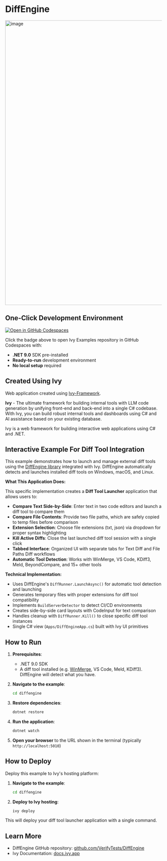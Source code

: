 # DiffEngine 

<img width="1909" height="912" alt="image" src="https://github.com/user-attachments/assets/3c2e5cf2-7db3-4447-aa75-3e7d04f9cd4a" />

## One-Click Development Environment

[![Open in GitHub Codespaces](https://github.com/codespaces/badge.svg)](https://github.com/codespaces/new?hide_repo_select=true&ref=main&repo=Ivy-Interactive%2FIvy-Examples&machine=standardLinux32gb&devcontainer_path=.devcontainer%2Fdiffengine%2Fdevcontainer.json&location=EuropeWest)

Click the badge above to open Ivy Examples repository in GitHub Codespaces with:
- **.NET 9.0** SDK pre-installed
- **Ready-to-run** development environment
- **No local setup** required

## Created Using Ivy

Web application created using [Ivy-Framework](https://github.com/Ivy-Interactive/Ivy).

**Ivy** - The ultimate framework for building internal tools with LLM code generation by unifying front-end and back-end into a single C# codebase. With Ivy, you can build robust internal tools and dashboards using C# and AI assistance based on your existing database.

Ivy is a web framework for building interactive web applications using C# and .NET.

## Interactive Example For Diff Tool Integration

This example demonstrates how to launch and manage external diff tools using the [DiffEngine library](https://github.com/VerifyTests/DiffEngine) integrated with Ivy. DiffEngine automatically detects and launches installed diff tools on Windows, macOS, and Linux.

**What This Application Does:**

This specific implementation creates a **Diff Tool Launcher** application that allows users to:

- **Compare Text Side-by-Side**: Enter text in two code editors and launch a diff tool to compare them
- **Compare File Contents**: Provide two file paths, which are safely copied to temp files before comparison
- **Extension Selection**: Choose file extensions (txt, json) via dropdown for proper syntax highlighting
- **Kill Active Diffs**: Close the last launched diff tool session with a single click
- **Tabbed Interface**: Organized UI with separate tabs for Text Diff and File Paths Diff workflows
- **Automatic Tool Detection**: Works with WinMerge, VS Code, KDiff3, Meld, BeyondCompare, and 15+ other tools

**Technical Implementation:**

- Uses DiffEngine's `DiffRunner.LaunchAsync()` for automatic tool detection and launching
- Generates temporary files with proper extensions for diff tool compatibility
- Implements `BuildServerDetector` to detect CI/CD environments
- Creates side-by-side card layouts with CodeInput for text comparison
- Handles cleanup with `DiffRunner.Kill()` to close specific diff tool instances
- Single C# view (`Apps/DiffEngineApp.cs`) built with Ivy UI primitives

## How to Run

1. **Prerequisites**: 
   - .NET 9.0 SDK
   - A diff tool installed (e.g. [WinMerge](https://winmerge.org/), VS Code, Meld, KDiff3). DiffEngine will detect what you have.

2. **Navigate to the example**:
   ```bash
   cd diffengine
   ```
3. **Restore dependencies**:
   ```bash
   dotnet restore
   ```
4. **Run the application**:
   ```bash
   dotnet watch
   ```
5. **Open your browser** to the URL shown in the terminal (typically `http://localhost:5010`)

## How to Deploy

Deploy this example to Ivy's hosting platform:

1. **Navigate to the example**:
   ```bash
   cd diffengine
   ```
2. **Deploy to Ivy hosting**:
   ```bash
   ivy deploy
   ```
This will deploy your diff tool launcher application with a single command.

## Learn More

- DiffEngine GitHub repository: [github.com/VerifyTests/DiffEngine](https://github.com/VerifyTests/DiffEngine)
- Ivy Documentation: [docs.ivy.app](https://docs.ivy.app)

